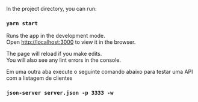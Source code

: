 In the project directory, you can run:

### `yarn start`

Runs the app in the development mode.<br />
Open [http://localhost:3000](http://localhost:3000) to view it in the browser.

The page will reload if you make edits.<br />
You will also see any lint errors in the console.

Em uma outra aba execute o seguinte comando abaixo para testar uma API com a listagem de clientes

### `json-server server.json -p 3333 -w`

